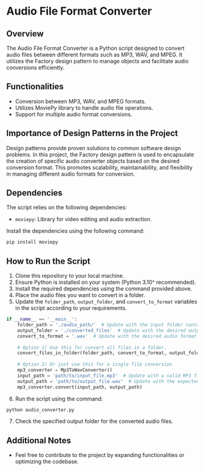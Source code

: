 
# Audio File Format Converter

## Overview

The Audio File Format Converter is a Python script designed to convert audio files between different formats such as MP3, WAV, and MPEG. It utilizes the Factory design pattern to manage objects and facilitate audio conversions efficiently.

## Functionalities

-   Conversion between MP3, WAV, and MPEG formats.
-   Utilizes MoviePy library to handle audio file operations.
-   Support for multiple audio format conversions.

## Importance of Design Patterns in the Project

Design patterns provide proven solutions to common software design problems. In this project, the Factory design pattern is used to encapsulate the creation of specific audio converter objects based on the desired conversion format. This promotes scalability, maintainability, and flexibility in managing different audio formats for conversion.

## Dependencies

The script relies on the following dependencies:

-   `moviepy`: Library for video editing and audio extraction.

Install the dependencies using the following command:
```bash
pip install moviepy
```
## How to Run the Script

1.  Clone this repository to your local machine.
2.  Ensure Python is installed on your system (Python 3.10^ recommended).
3.  Install the required dependencies using the command provided above.
4.  Place the audio files you want to convert in a folder.
5.  Update the `folder_path`, `output_folder`, and `convert_to_format` variables in the script according to your requirements.
```python
if __name__ == '__main__':
    folder_path = './audio_path/'  # Update with the input folder containing audio files
    output_folder = './converted_files'  # Update with the desired output folder for converted files
    convert_to_format = '.wav'  # Update with the desired audio format to convert to
    
    # Option 1) Use this for convert all files in a folder.
    convert_files_in_folder(folder_path, convert_to_format, output_folder)
    
    # Option 2) Or just use this for a single file conversion
    mp3_converter = Mp3ToWavConverter()
    input_path = 'path/to/input_file.mp3'  # Update with a valid MP3 file path
    output_path = 'path/to/output_file.wav'  # Update with the expected output WAV file path
    mp3_converter.convert(input_path, output_path)
```
6.  Run the script using the command:
```bash
python audio_converter.py
```
7.  Check the specified output folder for the converted audio files.

## Additional Notes
-   Feel free to contribute to the project by expanding functionalities or optimizing the codebase.
